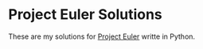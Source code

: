 # Project Euler Solutions

These are my solutions for [Project Euler](http://www.projecteuler.net) writte in Python.
